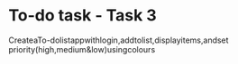 # To-do task - Task 3

CreateaTo-dolistappwithlogin,addtolist,displayitems,andset
priority(high,medium&low)usingcolours

